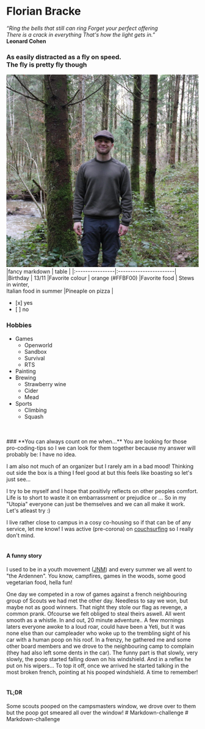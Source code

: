 # **Florian Bracke**

*“Ring the bells that still can ring
Forget your perfect offering <br>
There is a crack in everything
That's how the light gets in.”*
 <br>**Leonard Cohen**

### As easily distracted as a fly on speed. <br> The fly is pretty fly though <br>

![Photo of me](foto.jpg)
<br>
|fancy markdown |   table             |
|:----------------|:-----------------------|  
|Birthday              | 13/11
|Favorite colour       | orange (#FFBF00) 
|Favorite food         | Stews in winter, <br> Italian food in summer 
|Pineaple on pizza    |  <ul><li> [x] yes</li><li> [ ] no</li></ul>
 

### **Hobbies** 
* Games 
   * Openworld
   * Sandbox 
   * Survival
   * RTS
* Painting
* Brewing  
   * Strawberry wine
   * Cider
   * Mead 
* Sports
   * Climbing
   * Squash
<br>
<br>
### **You can always count on me when...**
You are looking for those pro-coding-tips so I we can look for them together because my answer will probably be: I have no idea.

I am also not much of an organizer but I rarely am in a bad mood! 
Thinking out side the box is a thing I feel good at but this feels like boasting so let's just see...

I try to be myself and I hope that positivly reflects on other peoples comfort. Life is to short to waste it on embarrassment or prejudice or ...
So in my "Utopia" everyone can just be themselves and we can all make it work. Let's atleast try :)  

I live rather close to campus in a cosy co-housing so if that can be of any service, let me know! I was active (pre-corona) on [couchsurfing](https://www.couchsurfing.com/) so I really don't mind. 
<br>
<br>

#### **A funny story**
I used to be in a youth movement ([JNM](https://www.jnm.be/)) and every summer we all went to "the Ardennen". You know, campfires, games in the woods, some good vegetarian food, hella fun! 

One day we competed in a row of games against a french neighbouring group of Scouts we had met the other day.
Needless to say we won, but maybe not as good winners. 
That night they stole our flag as revenge, a common prank. 
Ofcourse  we felt obliged to steal theirs aswell.
All went smooth as a whistle. In and out, 20 minute adventure..
A few mornings laters everyone awoke to a loud roar, could have been a Yeti, but it was none else than our campleader who woke up to the trembling sight of his car with a human poop on his roof.
In a frenzy, he gathered me and some other board members and we drove to the neighbouring camp to complain (they had also left some dents in the car). The funny part is that slowly, very slowly, the poop started falling down on his windshield. And in a reflex he put on his wipers... To top it off, once we arrived he started talking in the most broken french, pointing at his pooped windshield. A time to remember!
<br>
<br>

#### **TL;DR**
Some scouts pooped on the campsmasters window, we drove over to them but the poop got smeared all over the window!
#   M a r k d o w n - c h a l l e n g e 
 
 #   M a r k d o w n - c h a l l e n g e 
 
 